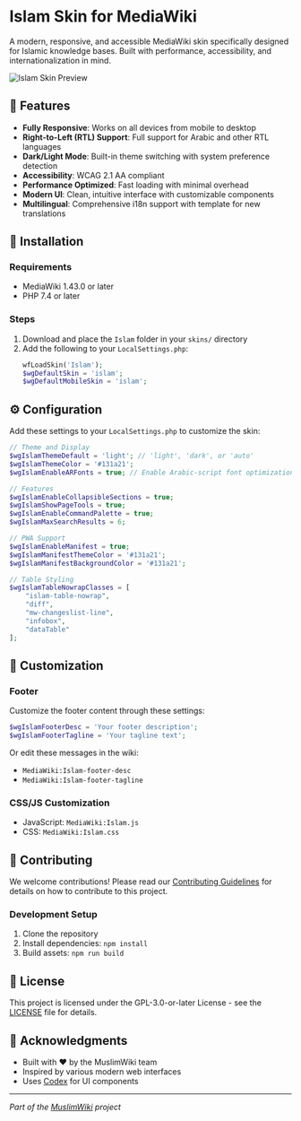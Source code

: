 # Islam Skin for MediaWiki

A modern, responsive, and accessible MediaWiki skin specifically designed for Islamic knowledge bases. Built with performance, accessibility, and internationalization in mind.

![Islam Skin Preview](.github/preview.jpg)

## 🌟 Features

- **Fully Responsive**: Works on all devices from mobile to desktop
- **Right-to-Left (RTL) Support**: Full support for Arabic and other RTL languages
- **Dark/Light Mode**: Built-in theme switching with system preference detection
- **Accessibility**: WCAG 2.1 AA compliant
- **Performance Optimized**: Fast loading with minimal overhead
- **Modern UI**: Clean, intuitive interface with customizable components
- **Multilingual**: Comprehensive i18n support with template for new translations

## 🚀 Installation

### Requirements
- MediaWiki 1.43.0 or later
- PHP 7.4 or later

### Steps
1. Download and place the `Islam` folder in your `skins/` directory
2. Add the following to your `LocalSettings.php`:
   ```php
   wfLoadSkin('Islam');
   $wgDefaultSkin = 'islam';
   $wgDefaultMobileSkin = 'islam';
   ```

## ⚙️ Configuration

Add these settings to your `LocalSettings.php` to customize the skin:

```php
// Theme and Display
$wgIslamThemeDefault = 'light'; // 'light', 'dark', or 'auto'
$wgIslamThemeColor = '#131a21';
$wgIslamEnableARFonts = true; // Enable Arabic-script font optimizations

// Features
$wgIslamEnableCollapsibleSections = true;
$wgIslamShowPageTools = true;
$wgIslamEnableCommandPalette = true;
$wgIslamMaxSearchResults = 6;

// PWA Support
$wgIslamEnableManifest = true;
$wgIslamManifestThemeColor = '#131a21';
$wgIslamManifestBackgroundColor = '#131a21';

// Table Styling
$wgIslamTableNowrapClasses = [
    "islam-table-nowrap",
    "diff",
    "mw-changeslist-line",
    "infobox",
    "dataTable"
];
```

## 🎨 Customization

### Footer
Customize the footer content through these settings:
```php
$wgIslamFooterDesc = 'Your footer description';
$wgIslamFooterTagline = 'Your tagline text';
```
Or edit these messages in the wiki:
- `MediaWiki:Islam-footer-desc`
- `MediaWiki:Islam-footer-tagline`

### CSS/JS Customization
- JavaScript: `MediaWiki:Islam.js`
- CSS: `MediaWiki:Islam.css`

## 🤝 Contributing

We welcome contributions! Please read our [Contributing Guidelines](CONTRIBUTING.md) for details on how to contribute to this project.

### Development Setup
1. Clone the repository
2. Install dependencies: `npm install`
3. Build assets: `npm run build`

## 📜 License

This project is licensed under the GPL-3.0-or-later License - see the [LICENSE](LICENSE) file for details.

## 🙏 Acknowledgments

- Built with ❤️ by the MuslimWiki team
- Inspired by various modern web interfaces
- Uses [Codex](https://doc.wikimedia.org/codex/latest/) for UI components

---
*Part of the [MuslimWiki](https://muslim.wiki) project*
